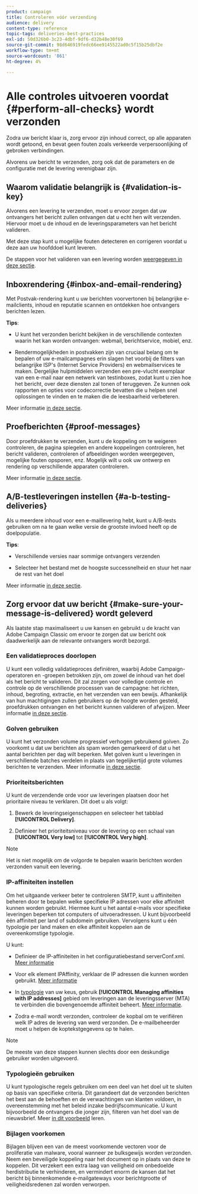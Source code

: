 ```yaml
---
product: campaign
title: Controleren vóór verzending
audience: delivery
content-type: reference
topic-tags: deliveries-best-practices
exl-id: 50d326b0-3c23-4dbf-9df6-d32b48e30f69
source-git-commit: 98d646919fedc66ee9145522ad0c5f15b25dbf2e
workflow-type: tm+mt
source-wordcount: '861'
ht-degree: 4%

---
```


# Alle controles uitvoeren voordat {#perform-all-checks} wordt verzonden

Zodra uw bericht klaar is, zorg ervoor zijn inhoud correct, op alle apparaten wordt getoond, en bevat geen fouten zoals verkeerde verpersoonlijking of gebroken verbindingen.

Alvorens uw bericht te verzenden, zorg ook dat de parameters en de configuratie met de levering verenigbaar zijn.

## Waarom validatie belangrijk is {#validation-is-key}

Alvorens een levering te verzenden, moet u ervoor zorgen dat uw ontvangers het bericht zullen ontvangen dat u echt hen wilt verzenden. Hiervoor moet u de inhoud en de leveringsparameters van het bericht valideren.

Met deze stap kunt u mogelijke fouten detecteren en corrigeren voordat u deze aan uw hoofddoel kunt leveren.

De stappen voor het valideren van een levering worden [weergegeven in deze sectie](../../delivery/using/steps-validating-the-delivery.md).

## Inboxrendering {#inbox-and-email-rendering}

Met Postvak-rendering kunt u uw berichten voorvertonen bij belangrijke e-mailclients, inhoud en reputatie scannen en ontdekken hoe ontvangers berichten lezen.

**Tips**:

* U kunt het verzonden bericht bekijken in de verschillende contexten waarin het kan worden ontvangen: webmail, berichtservice, mobiel, enz.

* Rendermogelijkheden in postvakken zijn van cruciaal belang om te bepalen of uw e-mailcampagnes erin slagen het voorbij de filters van belangrijke ISP&#39;s (Internet Service Providers) en webmailservices te maken. Dergelijke hulpmiddelen verzenden een pre-vlucht exemplaar van een e-mail naar een netwerk van testinboxes, zodat kunt u zien hoe het bericht, over deze diensten zal tonen of teruggeven. Ze kunnen ook rapporten en opties voor codecorrectie bevatten die u helpen snel oplossingen te vinden en te maken die de leesbaarheid verbeteren.

Meer informatie [in deze sectie](../../delivery/using/inbox-rendering.md).

## Proefberichten {#proof-messages}

Door proefdrukken te verzenden, kunt u de koppeling om te weigeren controleren, de pagina spiegelen en andere koppelingen controleren, het bericht valideren, controleren of afbeeldingen worden weergegeven, mogelijke fouten opsporen, enz. Mogelijk wilt u ook uw ontwerp en rendering op verschillende apparaten controleren.

Meer informatie [in deze sectie](../../delivery/using/steps-validating-the-delivery.md#sending-a-proof).

## A/B-testleveringen instellen {#a-b-testing-deliveries}

Als u meerdere inhoud voor een e-maillevering hebt, kunt u A/B-tests gebruiken om na te gaan welke versie de grootste invloed heeft op de doelpopulatie.

**Tips**:

* Verschillende versies naar sommige ontvangers verzenden

* Selecteer het bestand met de hoogste successnelheid en stuur het naar de rest van het doel

Meer informatie [in deze sectie](../../delivery/using/get-started-a-b-testing.md).

## Zorg ervoor dat uw bericht {#make-sure-your-message-is-delivered} wordt geleverd

Als laatste stap maximaliseert u uw kansen en gebruikt u de kracht van Adobe Campaign Classic om ervoor te zorgen dat uw bericht ook daadwerkelijk aan de relevante ontvangers wordt bezorgd.

### Een validatieproces doorlopen

U kunt een volledig validatieproces definiëren, waarbij Adobe Campaign-operatoren en -groepen betrokken zijn, om zowel de inhoud van het doel als het bericht te valideren. Dit zal zorgen voor volledige controle en controle op de verschillende processen van de campagne: het richten, inhoud, begroting, extractie, en het verzenden van een bewijs. Afhankelijk van hun machtigingen zullen gebruikers op de hoogte worden gesteld, proefdrukken ontvangen en het bericht kunnen valideren of afwijzen. Meer informatie [in deze sectie](../../campaign/using/marketing-campaign-approval.md).

### Golven gebruiken

U kunt het verzonden volume progressief verhogen gebruikend golven. Zo voorkomt u dat uw berichten als spam worden gemarkeerd of dat u het aantal berichten per dag wilt beperken. Met golven kunt u leveringen in verschillende batches verdelen in plaats van tegelijkertijd grote volumes berichten te verzenden. Meer informatie [in deze sectie](../../delivery/using/steps-sending-the-delivery.md#sending-using-multiple-waves).

### Prioriteitsberichten

U kunt de verzendende orde voor uw leveringen plaatsen door het prioritaire niveau te verklaren. Dit doet u als volgt:

1. Bewerk de leveringseigenschappen en selecteer het tabblad **[!UICONTROL Delivery]**.

1. Definieer het prioriteitsniveau voor de levering op een schaal van **[!UICONTROL Very low]** tot **[!UICONTROL Very high]**.

>[!NOTE]
>
>Het is niet mogelijk om de volgorde te bepalen waarin berichten worden verzonden vanuit een levering.

### IP-affiniteiten instellen

Om het uitgaande verkeer beter te controleren SMTP, kunt u affiniteiten beheren door te bepalen welke specifieke IP adressen voor elke affiniteit kunnen worden gebruikt. Hiermee kunt u het aantal e-mails voor specifieke leveringen beperken tot computers of uitvoeradressen. U kunt bijvoorbeeld één affiniteit per land of subdomein gebruiken. Vervolgens kunt u één typologie per land maken en elke affiniteit koppelen aan de overeenkomstige typologie.

U kunt:

* Definieer de IP-affiniteiten in het configuratiebestand serverConf.xml. [Meer informatie](../../installation/using/configuring-campaign-server.md#managing-outbound-smtp-traffic-with-affinities)

* Voor elk element IPAffinity, verklaar de IP adressen die kunnen worden gebruikt. [Meer informatie](../../installation/using/email-deliverability.md#list-of-ip-addresses-to-use)

* In [typologie](../../campaign/using/about-campaign-typologies.md) van uw keus, gebruik **[!UICONTROL Managing affinities with IP addresses]** gebied om leveringen aan de leveringsserver (MTA) te verbinden die bovengenoemde affiniteit beheert. [Meer informatie](../../campaign/using/applying-rules.md#control-outgoing-smtp-traffic).

* Zodra e-mail wordt verzonden, controleer de kopbal om te verifiëren welk IP adres de levering van werd verzonden. De e-mailbeheerder moet u helpen de koptekstgegevens op te halen.

>[!NOTE]
>
>De meeste van deze stappen kunnen slechts door een deskundige gebruiker worden uitgevoerd.

### Typologieën gebruiken

U kunt typologische regels gebruiken om een deel van het doel uit te sluiten op basis van specifieke criteria. Dit garandeert dat de verzonden berichten het best aan de behoeften en de verwachtingen van klanten voldoen, in overeenstemming met het beleid inzake bedrijfscommunicatie. U kunt bijvoorbeeld de ontvangers die jonger zijn, filteren van het doel van de nieuwsbrief. Meer [in dit voorbeeld](../../campaign/using/filtering-rules.md) leren.

### Bijlagen voorkomen

Bijlagen blijven een van de meest voorkomende vectoren voor de proliferatie van malware, vooral wanneer ze bulksgewijs worden verzonden. Neem een beveiligde koppeling naar het document op in plaats van deze te koppelen. Dit verzekert een extra laag van veiligheid om onbedoelde herdistributie te verhinderen, en vermindert enorm de kansen dat het bericht bij binnenkomende e-mailgateways voor berichtgrootte of veiligheidsredenen zal worden verworpen.
